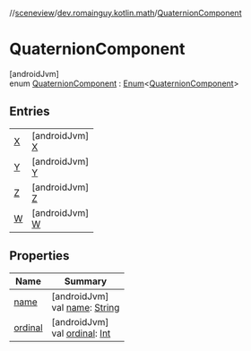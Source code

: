 //[sceneview](../../../index.md)/[dev.romainguy.kotlin.math](../index.md)/[QuaternionComponent](index.md)

# QuaternionComponent

[androidJvm]\
enum [QuaternionComponent](index.md) : [Enum](https://kotlinlang.org/api/latest/jvm/stdlib/kotlin/-enum/index.html)&lt;[QuaternionComponent](index.md)&gt;

## Entries

| | |
|---|---|
| [X](-x/index.md) | [androidJvm]<br>[X](-x/index.md) |
| [Y](-y/index.md) | [androidJvm]<br>[Y](-y/index.md) |
| [Z](-z/index.md) | [androidJvm]<br>[Z](-z/index.md) |
| [W](-w/index.md) | [androidJvm]<br>[W](-w/index.md) |

## Properties

| Name | Summary |
|---|---|
| [name](../../io.github.sceneview.texture/-texture-loader/-texture-type/-d-a-t-a/index.md#-372974862%2FProperties%2F-1571379623) | [androidJvm]<br>val [name](../../io.github.sceneview.texture/-texture-loader/-texture-type/-d-a-t-a/index.md#-372974862%2FProperties%2F-1571379623): [String](https://kotlinlang.org/api/latest/jvm/stdlib/kotlin/-string/index.html) |
| [ordinal](../../io.github.sceneview.texture/-texture-loader/-texture-type/-d-a-t-a/index.md#-739389684%2FProperties%2F-1571379623) | [androidJvm]<br>val [ordinal](../../io.github.sceneview.texture/-texture-loader/-texture-type/-d-a-t-a/index.md#-739389684%2FProperties%2F-1571379623): [Int](https://kotlinlang.org/api/latest/jvm/stdlib/kotlin/-int/index.html) |
